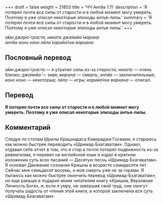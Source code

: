+++
draft = false
weight = 21853
title = 'ЧЧ Антйа 1.11'
description = 'Я потерял почти все силы от старости и в любой момент могу умереть. Поэтому я уже описал некоторые эпизоды антья-лилы.'
summary = 'Я потерял почти все силы от старости и в любой момент могу умереть. Поэтому я уже описал некоторые эпизоды антья-лилы.'
+++

_а̄ми джара̄-граста, никат̣е джа̄нийа̄ маран̣а  
антйа коно коно лӣла̄ карийа̄чхи варн̣ана_

## Пословный перевод

_а̄ми_ _джара̄_\-_граста_ — я утратил силы из-за старости; _никат̣е_ — очень близко; _джа̄нийа̄_ — зная; _маран̣а_ — смерть; _антйа_ — заключительные; _коно_ _коно_ — некоторые; _лӣла̄_ — игры; _карийа̄чхи_ _варн̣ана_ — описал.

## Перевод

**Я потерял почти все силы от старости и в любой момент могу умереть. Поэтому я уже описал некоторые эпизоды антья-лилы.**

## Комментарий

Следуя по стопам Шрилы Кришнадаса Кавираджи Госвами, я стараюсь как можно быстрее переводить «Шримад-Бхагаватам». Однако, отдавая себе отчет в том, что я стар и почти потерял подвижность из-за ревматизма, я перевел на английский язык и издал в кратком изложении суть всех писаний — Десятую песнь «Шримад-Бхагаватам». Я основал Движение сознания Кришны в возрасте семидесяти лет. Сейчас мне семьдесят восемь, и моя смерть уже не за горами. Я пытаюсь как можно быстрее окончить перевод «Шримад-Бхагаватам», но еще раньше я подарил моим читателям книгу «Кришна, Верховная Личность Бога», и, если я умру, не завершив свой труд, они смогут получать радость от чтения этой книги, в которой заключена вся суть «Шримад-Бхагаватам».
